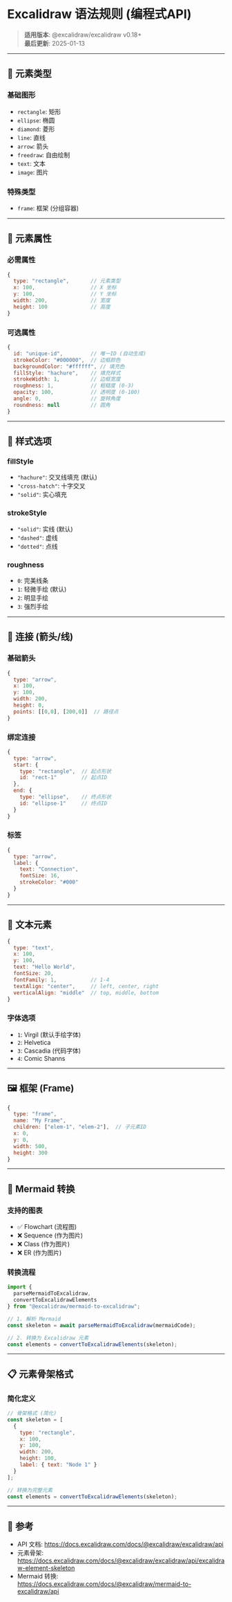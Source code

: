 # Excalidraw 语法规则 (编程式API)

> **适用版本**: @excalidraw/excalidraw v0.18+  
> **最后更新**: 2025-01-13

---

## 🎯 元素类型

### 基础图形
- `rectangle`: 矩形
- `ellipse`: 椭圆
- `diamond`: 菱形
- `line`: 直线
- `arrow`: 箭头
- `freedraw`: 自由绘制
- `text`: 文本
- `image`: 图片

### 特殊类型
- `frame`: 框架 (分组容器)

---

## 📐 元素属性

### 必需属性
```js
{
  type: "rectangle",       // 元素类型
  x: 100,                  // X 坐标
  y: 100,                  // Y 坐标
  width: 200,              // 宽度
  height: 100              // 高度
}
```

### 可选属性
```js
{
  id: "unique-id",         // 唯一ID (自动生成)
  strokeColor: "#000000",  // 边框颜色
  backgroundColor: "#ffffff", // 填充色
  fillStyle: "hachure",    // 填充样式
  strokeWidth: 1,          // 边框宽度
  roughness: 1,            // 粗糙度 (0-3)
  opacity: 100,            // 透明度 (0-100)
  angle: 0,                // 旋转角度
  roundness: null          // 圆角
}
```

---

## 🎨 样式选项

### fillStyle
- `"hachure"`: 交叉线填充 (默认)
- `"cross-hatch"`: 十字交叉
- `"solid"`: 实心填充

### strokeStyle
- `"solid"`: 实线 (默认)
- `"dashed"`: 虚线
- `"dotted"`: 点线

### roughness
- `0`: 完美线条
- `1`: 轻微手绘 (默认)
- `2`: 明显手绘
- `3`: 强烈手绘

---

## 🔗 连接 (箭头/线)

### 基础箭头
```js
{
  type: "arrow",
  x: 100,
  y: 100,
  width: 200,
  height: 0,
  points: [[0,0], [200,0]]  // 路径点
}
```

### 绑定连接
```js
{
  type: "arrow",
  start: {
    type: "rectangle",  // 起点形状
    id: "rect-1"        // 起点ID
  },
  end: {
    type: "ellipse",    // 终点形状
    id: "ellipse-1"     // 终点ID
  }
}
```

### 标签
```js
{
  type: "arrow",
  label: {
    text: "Connection",
    fontSize: 16,
    strokeColor: "#000"
  }
}
```

---

## 📝 文本元素

```js
{
  type: "text",
  x: 100,
  y: 100,
  text: "Hello World",
  fontSize: 20,
  fontFamily: 1,           // 1-4
  textAlign: "center",     // left, center, right
  verticalAlign: "middle"  // top, middle, bottom
}
```

### 字体选项
- `1`: Virgil (默认手绘字体)
- `2`: Helvetica
- `3`: Cascadia (代码字体)
- `4`: Comic Shanns

---

## 🖼️ 框架 (Frame)

```js
{
  type: "frame",
  name: "My Frame",
  children: ["elem-1", "elem-2"],  // 子元素ID
  x: 0,
  y: 0,
  width: 500,
  height: 300
}
```

---

## 🔄 Mermaid 转换

### 支持的图表
- ✅ Flowchart (流程图)
- ❌ Sequence (作为图片)
- ❌ Class (作为图片)
- ❌ ER (作为图片)

### 转换流程
```js
import { 
  parseMermaidToExcalidraw,
  convertToExcalidrawElements 
} from "@excalidraw/mermaid-to-excalidraw";

// 1. 解析 Mermaid
const skeleton = await parseMermaidToExcalidraw(mermaidCode);

// 2. 转换为 Excalidraw 元素
const elements = convertToExcalidrawElements(skeleton);
```

---

## 📋 元素骨架格式

### 简化定义
```js
// 骨架格式 (简化)
const skeleton = [
  {
    type: "rectangle",
    x: 100,
    y: 100,
    width: 200,
    height: 100,
    label: { text: "Node 1" }
  }
];

// 转换为完整元素
const elements = convertToExcalidrawElements(skeleton);
```

---

## 🔗 参考

- API 文档: https://docs.excalidraw.com/docs/@excalidraw/excalidraw/api
- 元素骨架: https://docs.excalidraw.com/docs/@excalidraw/excalidraw/api/excalidraw-element-skeleton
- Mermaid 转换: https://docs.excalidraw.com/docs/@excalidraw/mermaid-to-excalidraw/api
